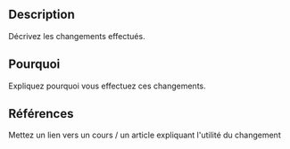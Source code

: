 ## Description
Décrivez les changements effectués.

## Pourquoi
Expliquez pourquoi vous effectuez ces changements.

## Références
Mettez un lien vers un cours / un article expliquant l'utilité du changement
